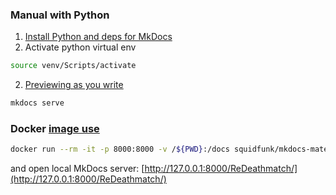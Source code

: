 ### Manual with Python
1. [Install Python and deps for MkDocs](https://squidfunk.github.io/mkdocs-material/getting-started/)
2. Activate python virtual env
```bash
source venv/Scripts/activate
```
2. [Previewing as you write](https://squidfunk.github.io/mkdocs-material/creating-your-site/?h=serve#previewing-as-you-write)
```bash
mkdocs serve
```

### Docker [image use](https://hub.docker.com/r/squidfunk/mkdocs-material/)
```bash
docker run --rm -it -p 8000:8000 -v /${PWD}:/docs squidfunk/mkdocs-material
```

and open local MkDocs server: [http://127.0.0.1:8000/ReDeathmatch/](http://127.0.0.1:8000/ReDeathmatch/)

